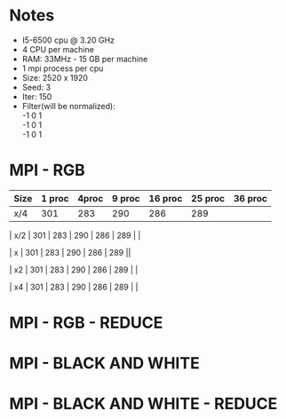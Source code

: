 # Notes
* I5-6500 cpu @ 3.20 GHz
* 4 CPU per machine
* RAM: 33MHz - 15 GB per machine
* 1 mpi process per cpu
* Size: 2520 x 1920
* Seed: 3
* Iter: 150
* Filter(will be normalized): <br />
-1 0 1 <br />
                              -1 0 1 <br />
                              -1 0 1 <br />
# MPI - RGB

| Size | 1 proc | 4proc | 9 proc | 16 proc | 25 proc | 36 proc | 
| ---- | --- | --- | --- | ---| --- | --- |
| x/4 | 301 | 283 | 290 | 286 | 289 | | 

| x/2 | 301 | 283 | 290 | 286 | 289 | |

| x | 301 | 283 | 290 | 286 | 289 ||

| x2 | 301 | 283 | 290 | 286 | 289 | |

| x4 | 301 | 283 | 290 | 286 | 289 | |


# MPI - RGB - REDUCE

# MPI - BLACK AND WHITE

# MPI - BLACK AND WHITE - REDUCE
